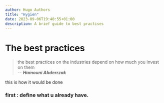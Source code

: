 ```yaml
---
author: Hugo Authors
title: "Hygien"
date: 2023-09-06T19:40:55+01:00
description: A brief guide to best practises
---
```

# The best practices
> the best practices on the industries depend on how much you invest on them<br>
> -- <cite> **Hamouni Abderrzak** <cite>

this is how it would be done 
### first : define what u already have.


